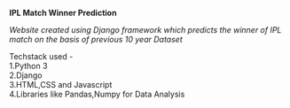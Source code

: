 <strong>IPL Match Winner Prediction</strong>

<i>Website created using Django framework which predicts the winner of IPL match on the basis of previous 10 year Dataset</i>

Techstack used - <br>
1.Python 3 <br>
2.Django <br>
3.HTML,CSS and Javascript <br> 
4.Libraries like Pandas,Numpy for Data Analysis 




